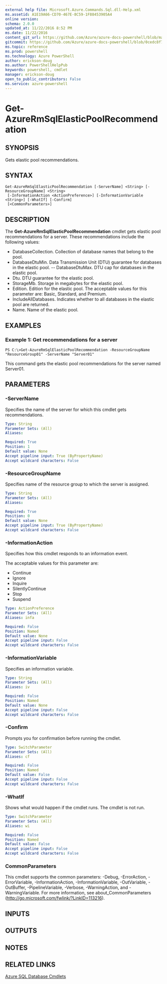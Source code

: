```yaml
---
external help file: Microsoft.Azure.Commands.Sql.dll-Help.xml
ms.assetid: A1E19A66-CD70-467E-8C59-1F88453905A4
online version: 
schema: 2.0.0
updated_at: 11/22/2016 8:52 PM
ms.date: 11/22/2016
content_git_url: https://github.com/Azure/azure-docs-powershell/blob/master/azureps-cmdlets-docs/ResourceManager/AzureRM.Sql/v2.3.0/Get-AzureRmSqlElasticPoolRecommendation.md
gitcommit: https://github.com/Azure/azure-docs-powershell/blob/0cedc8f73bc96cf5ac4c69144e17b3de601fd3cc/azureps-cmdlets-docs/ResourceManager/AzureRM.Sql/v2.3.0/Get-AzureRmSqlElasticPoolRecommendation.md
ms.topic: reference
ms.prod: powershell
ms.technology: Azure PowerShell
author: erickson-doug
ms.author: PowerShellHelpPub
keywords: powershell, cmdlet
manager: erickson-doug
open_to_public_contributors: False
ms.service: azure-powershell
---
```


# Get-AzureRmSqlElasticPoolRecommendation

## SYNOPSIS
Gets elastic pool recommendations.

## SYNTAX

```
Get-AzureRmSqlElasticPoolRecommendation [-ServerName] <String> [-ResourceGroupName] <String>
 [-InformationAction <ActionPreference>] [-InformationVariable <String>] [-WhatIf] [-Confirm]
 [<CommonParameters>]
```

## DESCRIPTION
The **Get-AzureRmSqlElasticPoolRecommendation** cmdlet gets elastic pool recommendations for a server.
These recommendations include the following values:

- DatabaseCollection. Collection of database names that belong to the pool. 
- DatabaseDtuMin. Data Transmission Unit (DTU) guarantee for databases in the elastic pool. 
 -- DatabaseDtuMax. DTU cap for databases in the elastic pool. 
- Dtu. DTU guarantee for the elastic pool. 
- StorageMb. Storage in megabytes for the elastic pool. 
- Edition. Edition for the elastic pool. The acceptable values for this parameter are: Basic, Standard, and Premium. 
- IncludeAllDatabases. Indicates whether to all databases in the elastic pool are returned. 
- Name. Name of the elastic pool.

## EXAMPLES

### Example 1: Get recommendations for a server
```
PS C:\>Get-AzureRmSqlElasticPoolRecommendation -ResourceGroupName "ResourceGroup01" -ServerName "Server01"
```

This command gets the elastic pool recommendations for the server named Server01.

## PARAMETERS

### -ServerName
Specifies the name of the server for which this cmdlet gets recommendations.

```yaml
Type: String
Parameter Sets: (All)
Aliases: 

Required: True
Position: 1
Default value: None
Accept pipeline input: True (ByPropertyName)
Accept wildcard characters: False
```

### -ResourceGroupName
Specifies name of the resource group to which the server is assigned.

```yaml
Type: String
Parameter Sets: (All)
Aliases: 

Required: True
Position: 0
Default value: None
Accept pipeline input: True (ByPropertyName)
Accept wildcard characters: False
```

### -InformationAction
Specifies how this cmdlet responds to an information event.

The acceptable values for this parameter are:

- Continue
- Ignore
- Inquire
- SilentlyContinue
- Stop
- Suspend

```yaml
Type: ActionPreference
Parameter Sets: (All)
Aliases: infa

Required: False
Position: Named
Default value: None
Accept pipeline input: False
Accept wildcard characters: False
```

### -InformationVariable
Specifies an information variable.

```yaml
Type: String
Parameter Sets: (All)
Aliases: iv

Required: False
Position: Named
Default value: None
Accept pipeline input: False
Accept wildcard characters: False
```

### -Confirm
Prompts you for confirmation before running the cmdlet.

```yaml
Type: SwitchParameter
Parameter Sets: (All)
Aliases: cf

Required: False
Position: Named
Default value: False
Accept pipeline input: False
Accept wildcard characters: False
```

### -WhatIf
Shows what would happen if the cmdlet runs.
The cmdlet is not run.

```yaml
Type: SwitchParameter
Parameter Sets: (All)
Aliases: wi

Required: False
Position: Named
Default value: False
Accept pipeline input: False
Accept wildcard characters: False
```

### CommonParameters
This cmdlet supports the common parameters: -Debug, -ErrorAction, -ErrorVariable, -InformationAction, -InformationVariable, -OutVariable, -OutBuffer, -PipelineVariable, -Verbose, -WarningAction, and -WarningVariable. For more information, see about_CommonParameters (http://go.microsoft.com/fwlink/?LinkID=113216).

## INPUTS

## OUTPUTS

## NOTES

## RELATED LINKS

[Azure SQL Database Cmdlets](xref:ResourceManager/AzureRM.Sql/v2.3.0/AzureRM.Sql.md)


